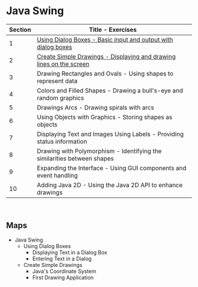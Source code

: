 # **Java Swing**

| Section | Title - Exercises | 
| ------- | ----- |
| 1 | [Using Dialog Boxes - Basic input and output with dialog boxes](/code/markdown/java_swing/section01.md) |
| 2 | [Create Simple Drawings - Displaying and drawing lines on the screen](/code/markdown/java_swing/section02.md)|
| 3 | Drawing Rectangles and Ovals - Using shapes to represent data |
| 4 | Colors and Filled Shapes - Drawing a bull's-eye and random graphics |
| 5 | Drawings Arcs - Drawing spirals with arcs |
| 6 | Using Objects with Graphics - Storing shapes as objects |
| 7 | Displaying Text and Images Using Labels - Providing status information |
| 8 | Drawing with Polymorphism - Identifying the similarities between shapes |
| 9 | Expanding the Interface - Using GUI components and event handling |
| 10 | Adding Java 2D - Using the Java 2D API to enhance drawings |

<br>

## **Maps**
+ Java Swing
    + Using Dialog Boxes
        + Displaying Text in a Dialog Box
        + Entering Text in a Dialog
    + Create Simple Drawings
        + Java's Coordinate System
        + First Drawing Application